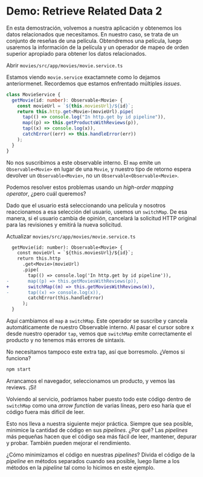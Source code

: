# Demo: Retrieve Related Data 2

En esta demostración, volvemos a nuestra aplicación y obtenemos los datos relacionados que necesitamos. En nuestro caso, se trata de un conjunto de reseñas de una película. Obtendremos una película, luego usaremos la información de la película y un operador de mapeo de orden superior apropiado para obtener los datos relacionados.

Abrir `movies/src/app/movies/movie.service.ts`

Estamos viendo `movie.service` exactamnete como lo dejamos anteriormenet. Recordemos que estamos enfrentado múltiples *issues*.

```ts
class MovieService {
  getMovie(id: number): Observable<Movie> {
    const movieUrl = `${this.moviesUrl}/${id}`;
    return this.http.get<Movie>(movieUrl).pipe(
      tap(() => console.log("In http.get by id pipeline")),
      map((p) => this.getProductsWithReviews(p)),
      tap((x) => console.log(x)),
      catchError((err) => this.handleError(err))
    );
  }
}
```

No nos suscribimos a este observable interno. El `map` emite un `Observable<Movie>` en lugar de una `Movie`, y nuestro tipo de retorno espera devolver un `Observable<Movie>`, no un `Observable<Observable<Movie>`.

Podemos resolver estos problemas usando un *high-order mapping operator*, ¿pero cuál queremos?

Dado que el usuario está seleccionando una película y nosotros reaccionamos a esa selección del usuario, usemos un `switchMap`. De esa manera, si el usuario cambia de opinión, cancelará la solicitud HTTP original para las revisiones y emitirá la nueva solicitud.

Actualizar `movies/src/app/movies/movie.service.ts`

```diff
  getMovie(id: number): Observable<Movie> {
    const movieUrl = `${this.moviesUrl}/${id}`;
    return this.http
      .get<Movie>(movieUrl)
      .pipe(
        tap(() => console.log('In http.get by id pipeline')),
-       map((p) => this.getMoviesWithReviews(p)),
+       switchMap((m) => this.getMoviesWithReviews(m)),
-       tap((x) => console.log(x)),
        catchError(this.handleError)
      );
  }
```

Aquí cambiamos el `map` a `switchMap`. Este operador se suscribe y cancela automáticamente de nuestro Observable interno. Al pasar el cursor sobre x desde nuestro operador `tap`, vemos que `switchMap` emite correctamente el producto y no tenemos más errores de sintaxis.
 
No necesitamos tampoco este extra tap, así que borresmolo. ¿Vemos si funciona?

```bash
npm start
```

Arrancamos el navegador, seleccionamos un producto, y vemos las reviews. ¡Si!

Volviendo al servicio, podríamos haber puesto todo este código dentro de `switchMap` como una *arrow function* de varias líneas, pero eso haría que el código fuera más difícil de leer.

Esto nos lleva a nuestra siguiente mejor práctica. Siempre que sea posible, minimice la cantidad de código en sus *pipelines*. ¿Por qué? Las *pipelines* más pequeñas hacen que el código sea más fácil de leer, mantener, depurar y probar. También pueden mejorar el rendimiento.

¿Cómo minimizamos el código en nuestras *pipelines*? Divida el código de la *pipeline* en métodos separados cuando sea posible, luego llame a los métodos en la *pipeline* tal como lo hicimos en este ejemplo.
